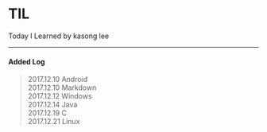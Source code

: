 # TIL
Today I Learned by kasong lee
<hr/>

#### Added Log
> 2017.12.10 Android <br/>
> 2017.12.10 Markdown <br/>
> 2017.12.12 Windows <br />
> 2017.12.14 Java <br />
> 2017.12.19 C <br />
> 2017.12.21 Linux <br />
